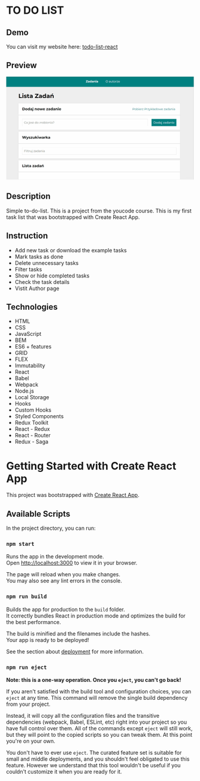 # TO DO LIST

## Demo

You can visit my website here: [todo-list-react](https://justynakow.github.io/todo-list-react/)

## Preview

![preview](demo.gif)

## Description

Simple to-do-list. This is a project from the youcode course.
This is my first task list that was bootstrapped with Create React App.

## Instruction

- Add new task or download the example tasks
- Mark tasks as done
- Delete unnecessary tasks
- Filter tasks
- Show or hide completed tasks
- Check the task details
- Vistit Author page

## Technologies

- HTML
- CSS
- JavaScript
- BEM
- ES6 + features
- GRID
- FLEX
- Immutability
- React
- Babel
- Webpack
- Node.js
- Local Storage
- Hooks
- Custom Hooks
- Styled Components
- Redux Toolkit
- React - Redux
- React - Router
- Redux - Saga

# Getting Started with Create React App

This project was bootstrapped with [Create React App](https://github.com/facebook/create-react-app).

## Available Scripts

In the project directory, you can run:

### `npm start`

Runs the app in the development mode.\
Open [http://localhost:3000](http://localhost:3000) to view it in your browser.

The page will reload when you make changes.\
You may also see any lint errors in the console.

### `npm run build`

Builds the app for production to the `build` folder.\
It correctly bundles React in production mode and optimizes the build for the best performance.

The build is minified and the filenames include the hashes.\
Your app is ready to be deployed!

See the section about [deployment](https://facebook.github.io/create-react-app/docs/deployment) for more information.

### `npm run eject`

**Note: this is a one-way operation. Once you `eject`, you can't go back!**

If you aren't satisfied with the build tool and configuration choices, you can `eject` at any time. This command will remove the single build dependency from your project.

Instead, it will copy all the configuration files and the transitive dependencies (webpack, Babel, ESLint, etc) right into your project so you have full control over them. All of the commands except `eject` will still work, but they will point to the copied scripts so you can tweak them. At this point you're on your own.

You don't have to ever use `eject`. The curated feature set is suitable for small and middle deployments, and you shouldn't feel obligated to use this feature. However we understand that this tool wouldn't be useful if you couldn't customize it when you are ready for it.
